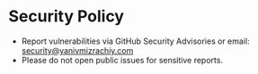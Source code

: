 # Security Policy

- Report vulnerabilities via GitHub Security Advisories or email: security@yanivmizrachiy.com
- Please do not open public issues for sensitive reports.